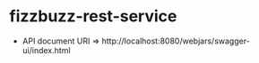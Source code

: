 # fizzbuzz-rest-service

 * API document URI => 
    http://localhost:8080/webjars/swagger-ui/index.html
